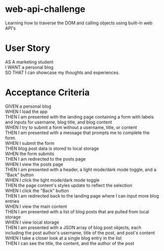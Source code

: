 # web-api-challenge
Learning how to traverse the DOM and calling objects using built-in web API's

# User Story
AS A marketing student <br>
I WANT a personal blog <br>
SO THAT I can showcase my thoughts and experiences. <br>

# Acceptance Criteria 
GIVEN a personal blog <br>
WHEN I load the app <br>
THEN I am presented with the landing page containing a form with labels and inputs for username, blog title, and blog content <br>
WHEN I try to submit a form without a username, title, or content <br>
THEN I am presented with a message that prompts me to complete the form. <br>
WHEN I submit the form <br>
THEN blog post data is stored to local storage <br>
WHEN the form submits <br>
THEN I am redirected to the posts page <br>
WHEN I view the posts page <br>
THEN I am presented with a header, a light mode/dark mode toggle, and a "Back" button <br>
WHEN I click the light mode/dark mode toggle <br>
THEN the page content's styles update to reflect the selection <br>
WHEN I click the "Back" button <br>
THEN I am redirected back to the landing page where I can input more blog entries <br>
WHEN I view the main content <br>
THEN I am presented with a list of blog posts that are pulled from local storage <br>
WHEN I view local storage <br>
THEN I am presented with a JSON array of blog post objects, each including the post author's username, title of the post, and post's content <br>
WHEN I take a closer look at a single blog entry in the list <br>
THEN I can see the title, the content, and the author of the post <br>
